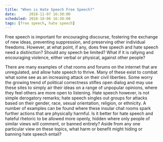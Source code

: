 ```yaml
---
title: "When is Hate Speech Free Speech?"
date:      2018-11-07 16:30:00
scheduled: 2018-10-06 16:30:00
tags: [free speech, hate speech]
---
```

Free speech is important for encouraging discourse, fostering the exchange of new ideas, preventing suppression, and preserving other individual freedoms. However, at what point, if any, does free speech and hate speech need a distinction? Should any speech be limited? What if it is rallying and encouraging violence, either verbal or physical, against other people?

There are many examples of chat rooms and forums on the internet that are unregulated, and allow hate speech to thrive. Many of these exist to combat what some see as an increasing attack on their civil liberties. Some worry the growing trend of political correctness stifles open dialog and may use these sites to simply air their ideas on a range of unpopular opinions, where they feel others are more open to listening. Hate speech however, is not simple derogatory remarks; hate speech singles out groups for attacks based on their gender, race, sexual orientation, religion, or ethnicity. A number of examples can be found where these insular chat rooms spark further actions that are physically harmful. Is it better for hate speech and hateful rhetoric to be allowed more openly, hidden where only people of similar views will comment, or banned entirely? Aside from any one particular view on these topics, what harm or benefit might hiding or banning hate speech entail?
